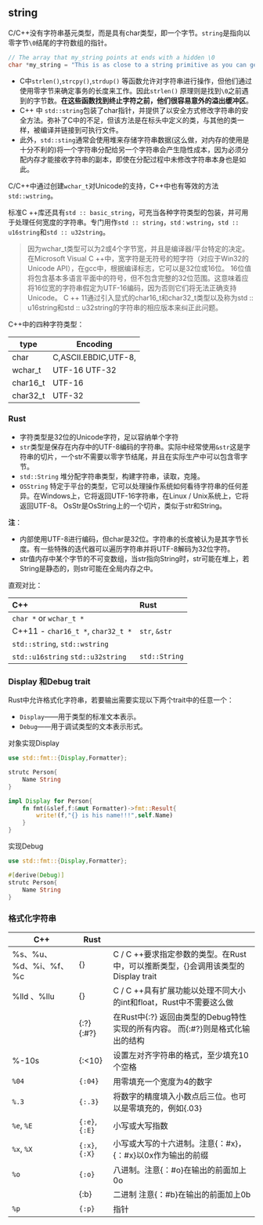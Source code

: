 ## string

C/C++没有字符串基元类型，而是具有char类型，即一个字节。`string`是指向以零字节`\0`结尾的字符数组的指针。

```c++
// The array that my_string points at ends with a hidden \0
char *my_string = "This is as close to a string primitive as you can get";
```

- C中`strlen()`,`strcpy()`,`strdup()` 等函数允许对字符串进行操作，但他们通过使用零字节来确定事务的长度来工作。因此`strlen()` 原理则是找到`\0`之前遇到的字节数。**在这些函数找到终止字符之前，他们很容易意外的溢出缓冲区**。
- C++ 中 `std::string`包装了char指针，并提供了以安全方式修改字符串的安全方法。弥补了C中的不足，但该方法是在标头中定义的类，与其他的类一样，被编译并链接到可执行文件。
- 此外，`std::sting`通常会使用堆来存储字符串数据(这么做，对内存的使用是十分不利的)将一个字符串分配给另一个字符串会产生隐性成本，因为必须分配内存才能接收字符串的副本，即使在分配过程中未修改字符串本身也是如此。

C/C++中通过创建`wchar_t`对Unicode的支持，C++中也有等效的方法`std::wstring`。

标准C ++库还具有`std :: basic_string`，可充当各种字符类型的包装，并可用于处理任何宽度的字符串。专门用作`std :: string`，`std：wstring`，`std :: u16string`和`std :: u32string`。

> 因为wchar_t类型可以为2或4个字节宽，并且是编译器/平台特定的决定。在Microsoft Visual C ++中，宽字符是无符号的短字符（对应于Win32的Unicode API），在gcc中，根据编译标志，它可以是32位或16位。 16位值将包含基本多语言平面中的符号，但不包含完整的32位范围。这意味着应将16位宽的字符串假定为UTF-16编码，因为否则它们将无法正确支持Unicode。 C ++ 11通过引入显式的char16_t和char32_t类型以及称为std :: u16string和std :: u32string的字符串的相应版本来纠正此问题。

C++中的四种字符类型：

| type     | Encoding             |
| -------- | -------------------- |
| char     | C,ASCII.EBDIC,UTF-8, |
| wchar_t  | UTF-16 UTF-32        |
| char16_t | UTF-16               |
| char32_t | UTF-32               |

### Rust

- 字符类型是32位的Unicode字符，足以容纳单个字符 
- `str`类型是保存在内存中的UTF-8编码的字符串。实际中经常使用`&str`这是字符串的切片，一个str不需要以零字节结尾，并且在实际生产中可以包含零字节。
- `std::String`  堆分配字符串类型，构建字符串，读取，克隆。
- `OSString` 特定于平台的类型，它可以处理操作系统如何看待字符串的任何差异。在Windows上，它将返回UTF-16字符串，在Linux / Unix系统上，它将返回UTF-8。 OsStr是OsString上的一个切片，类似于str和String。

**注**：

- 内部使用UTF-8进行编码，但char是32位。字符串的长度被认为是其字节长度。有一些特殊的迭代器可以遍历字符串并将UTF-8解码为32位字符。
- str值内存中某个字节的不可变数组，当str指向String时，str可能在堆上，若String是静态的，则str可能在全局内存之中。

直观对比：

| C++                                | Rust          |
| :--------------------------------- | :------------ |
| `char *` or `wchar_t *`            |               |
| C++11 - `char16_t *`, `char32_t *` | `str`, `&str` |
| `std::string`, `std::wstring`      |               |
| `std::u16string` `std::u32string`  | `std::String` |

### Display 和Debug trait

Rust中允许格式化字符串，若要输出需要实现以下两个trait中的任意一个：

- `Display`——用于类型的标准文本表示。
- `Debug`——用于调试类型的文本表示形式。

对象实现Display

```rust
use std::fmt::{Display,Formatter};

strutc Person{
	Name String
}

impl Display for Person{
	fn fmt(&slef,f:&mut Formatter)->fmt::Result{
        write!(f,"{} is his name!!!",self.Name)
    }
}
```

实现Debug

```rust
use std::fmt::{Display,Formatter};

#[derive(Debug)]
strutc Person{
	Name String
}

```

### 格式化字符串

| C++                    | Rust           |                                                              |
| ---------------------- | -------------- | ------------------------------------------------------------ |
| %s、%u、%d、%i、%f、%c | {}             | C / C ++要求指定参数的类型。在Rust中，可以推断类型，{}会调用该类型的Display trait |
| %lld 、%llu            | {}             | C / C ++具有扩展功能以处理不同大小的int和float，Rust中不需要这么做 |
|                        | {:?}  {:#?}    | 在Rust中{:?} 返回由类型的Debug特性实现的所有内容。 而{:#?}则是格式化输出的结构 |
| %-10s                  | {:<10}         | 设置左对齐字符串的格式，至少填充10个空格                     |
| `%04`                  | `{:04}`        | 用零填充一个宽度为4的数字                                    |
| `%.3`                  | `{:.3}`        | 将数字的精度填入小数点后三位。也可以是零填充的，例如{.03}    |
| `%e`, `%E`             | `{:e}`, `{:E}` | 小写或大写指数                                               |
| `%x`, `%X`             | `{:x}`, `{:X}` | 小写或大写的十六进制。注意{：#x}，{：#x}以0x作为输出的前缀   |
| `%o`                   | `{:o}`         | 八进制。注意{：#o}在输出的前面加上0o                         |
|                        | {:b}           | 二进制 注意{：#b}在输出的前面加上0b                          |
| `%p`                   | `{:p}`         | 指针                                                         |


